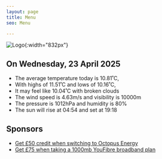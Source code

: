 ```yaml
---
layout: page
title: Menu
seo: Menu

---
```


![Logo](/images/logo.jpg){:width="832px"}

<!-- weather_marker starts -->
## On Wednesday, 23 April 2025

- The average temperature today is 10.81˚C,
- With highs of 11.51˚C and lows of 10.16˚C,
- It may feel like 10.04˚C with broken clouds
- The wind speed is 4.63m/s and visibility is 10000m
- The pressure is 1012hPa and humidity is 80%
- The sun will rise at 04:54 and set at 19:18

<!-- weather_marker ends -->

## Sponsors

- [Get £50 credit when switching to Octopus Energy](https://bit.ly/3oD1nnS)
- [Get £75 when taking a 1000mb YouFibre broadband plan](https://aklam.io/91zWhU?)
